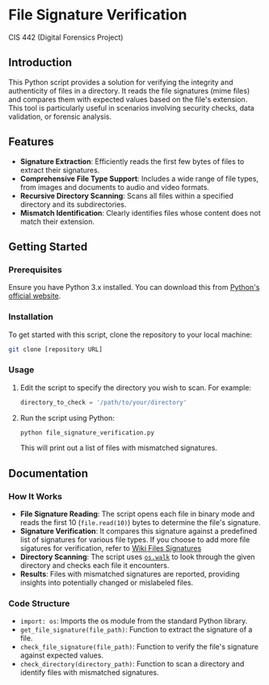 # File Signature Verification
CIS 442 (Digital Forensics Project)

## Introduction
This Python script provides a solution for verifying the integrity and authenticity of files in a directory. It reads the file signatures (mime files) and compares them with expected values based on the file's extension. This tool is particularly useful in scenarios involving security checks, data validation, or forensic analysis.

## Features
- **Signature Extraction**: Efficiently reads the first few bytes of files to extract their signatures.
- **Comprehensive File Type Support**: Includes a wide range of file types, from images and documents to audio and video formats.
- **Recursive Directory Scanning**: Scans all files within a specified directory and its subdirectories.
- **Mismatch Identification**: Clearly identifies files whose content does not match their extension.

## Getting Started

### Prerequisites
Ensure you have Python 3.x installed. You can download this from [Python's official website](https://www.python.org/downloads/).

### Installation
To get started with this script, clone the repository to your local machine:

```sh
git clone [repository URL]
```

### Usage
1. Edit the script to specify the directory you wish to scan. For example:

   ```python
   directory_to_check = '/path/to/your/directory'
   ```

2. Run the script using Python:

   ```sh
   python file_signature_verification.py
   ```

   This will print out a list of files with mismatched signatures.

## Documentation

### How It Works
- **File Signature Reading**: The script opens each file in binary mode and reads the first 10 (`file.read(10)`) bytes to determine the file's signature.
- **Signature Verification**: It compares this signature against a predefined list of signatures for various file types. If you choose to add more file sigatures for verification, refer to [Wiki Files Signatures](https://en.wikipedia.org/wiki/List_of_file_signatures)
- **Directory Scanning**: The script uses [`os.walk`](https://docs.python.org/3/library/os.html) to look through the given directory and checks each file it encounters.
- **Results**: Files with mismatched signatures are reported, providing insights into potentially changed or mislabeled files.

### Code Structure
- `import: os`: Imports the os module from the standard Python library.
- `get_file_signature(file_path)`: Function to extract the signature of a file.
- `check_file_signature(file_path)`: Function to verify the file's signature against expected values.
- `check_directory(directory_path)`: Function to scan a directory and identify files with mismatched signatures.

